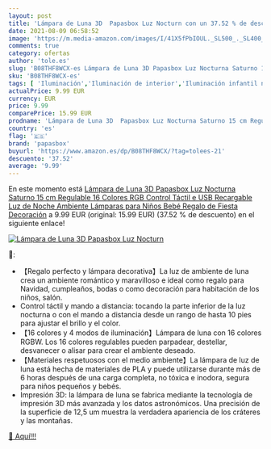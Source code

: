 ```yaml
---
layout: post
title: 'Lámpara de Luna 3D  Papasbox Luz Nocturn con un 37.52 % de descuento'
date: 2021-08-09 06:58:52
image: 'https://m.media-amazon.com/images/I/41X5fPbIOUL._SL500_._SL400_.jpg'
comments: true
category: ofertas
author: 'tole.es'
slug: 'B08THF8WCX-es Lámpara de Luna 3D Papasbox Luz Nocturna Saturno 15 cm...'
sku: 'B08THF8WCX-es'
tags: [ 'Iluminación','Iluminación de interior','Iluminación infantil nocturna','Lámparas e iluminación infantil','bebé','papasbox', ]
actualPrice: 9.99 EUR
currency: EUR
price: 9.99
comparePrice: 15.99 EUR
prodname: 'Lámpara de Luna 3D  Papasbox Luz Nocturna Saturno 15 cm Regulable 16 Colores RGB  Control Táctil e USB Recargable  Luz de Noche Ambiente Lámparas para Niños Bebé Regalo de Fiesta Decoración'
country: 'es'
flag: '🇪🇸'
brand: 'papasbox'
buyurl: 'https://www.amazon.es/dp/B08THF8WCX/?tag=tolees-21'
descuento: '37.52'
average: '9.99'
---
```


En este momento está [Lámpara de Luna 3D  Papasbox Luz Nocturna Saturno 15 cm Regulable 16 Colores RGB  Control Táctil e USB Recargable  Luz de Noche Ambiente Lámparas para Niños Bebé Regalo de Fiesta Decoración](https://www.amazon.es/dp/B08THF8WCX/?tag=tolees-21) a 9.99 EUR (original: 15.99 EUR) (37.52 %  de descuento) en el siguiente enlace!

[![Lámpara de Luna 3D  Papasbox Luz Nocturn](https://m.media-amazon.com/images/I/41X5fPbIOUL._SL500_._SL400_.jpg)](https://www.amazon.es/dp/B08THF8WCX/?tag=tolees-21)

🔎:

- 【Regalo perfecto y lámpara decorativa】La luz de ambiente de luna crea un ambiente romántico y maravilloso e ideal como regalo para Navidad, cumpleaños, bodas o como decoración para habitación de los niños, salón.
- Control táctil y mando a distancia: tocando la parte inferior de la luz nocturna o con el mando a distancia desde un rango de hasta 10 pies para ajustar el brillo y el color.
- 【16 colores y 4 modos de iluminación】Lámpara de luna con 16 colores RGBW. Los 16 colores regulables pueden parpadear, destellar, desvanecer o alisar para crear el ambiente deseado.
- 【Materiales respetuosos con el medio ambiente】La lámpara de luz de luna está hecha de materiales de PLA y puede utilizarse durante más de 6 horas después de una carga completa, no tóxica e inodora, segura para niños pequeños y bebés.
- Impresión 3D: la lámpara de luna se fabrica mediante la tecnología de impresión 3D más avanzada y los datos astronómicos. Una precisión de la superficie de 12,5 um muestra la verdadera apariencia de los cráteres y las montañas.

[🛒 Aquí!!!](https://www.amazon.es/dp/B08THF8WCX/?tag=tolees-21)
